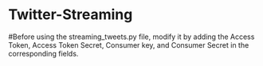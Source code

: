 # Twitter-Streaming

#Before using the streaming_tweets.py file, modify it by adding the Access Token, Access Token Secret, Consumer key, and Consumer Secret in the corresponding fields.
